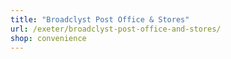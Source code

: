 ```yaml
---
title: "Broadclyst Post Office & Stores"
url: /exeter/broadclyst-post-office-and-stores/
shop: convenience
---
```

